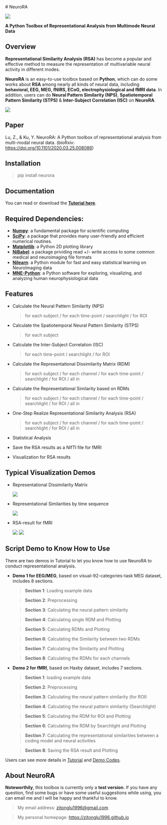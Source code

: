 <meta name="google-site-verification" content="nSJP12yLCr6zLi5RzrkcJOfIrlut0Ro3Y63OOZ0_hdU" />
# NeuroRA

![ ](img/logo.jpg)

**A Python Toolbox of Representational Analysis from Multimode Neural Data**

## Overview
**Representational Similarity Analysis (RSA)** has become a popular and effective method to measure the representation of multivariable neural activity in different modes.

**NeuroRA** is an easy-to-use toolbox based on **Python**, which can do some works about **RSA** among nearly all kinds of neural data, including **behavioral, EEG, MEG, fNIRS, ECoG, electrophysiological and fMRI data**.
In addition, users can do **Neural Pattern Similarity (NPS)**, **Spatiotemporal Pattern Similarity (STPS)** & **Inter-Subject Correlation (ISC)** on **NeuroRA**.

![ ](img/Overview.png)

## Paper

Lu, Z., & Ku, Y. NeuroRA: A Python toolbox of representational analysis from multi-modal neural data. (bioRxiv: https://doi.org/10.1101/2020.03.25.008086)

## Installation

> pip install neurora 

## Documentation

You can read or download the **[Tutorial here](https://zitonglu1996.github.io/NeuroRA/neurora/Tutorial.pdf)**.

## Required Dependencies:
- **[Numpy](http://www.numpy.org)**: a fundamental package for scientific computing
- **[SciPy](https://www.scipy.org/scipylib/index.html)**: a package that provides many user-friendly and efficient numerical routines.
- **[Matplotlib](https://matplotlib.org)**: a Python 2D plotting library
- **[NiBabel](https://nipy.org/nibabel/)**: a package prividing read +/- write access to some common medical and neuroimaging file formats
- **[Nilearn](https://nilearn.github.io/)**: a Python module for fast and easy statistical learning on NeuroImaging data
- **[MNE-Python](https://mne.tools/)**: a Python software for exploring, visualizing, and analyzing human neurophysiological data

## Features

- Calculate the Neural Pattern Similarity (NPS)

    > for each subject / for each time-point / searchlight / for ROI

- Calculate the Spatiotemporal Neural Pattern Similarity (STPS)

    > for each subject

- Calculate the Inter-Subject Correlation (ISC)

    > for each time-point / searchlight / for ROI

- Calculate the Representational Dissimilarity Matrix (RDM)

    > for each subject / for each channel / for each time-point / searchlight / for ROI / all in

- Calculate the Representational Similarity based on RDMs

    > for each subject / for each channel / for each time-point / searchlight / for ROI / all in

- One-Step Realize Representational Similarity Analysis (RSA)

    > for each subject / for each channel / for each time-point / searchlight / for ROI / all in

- Statistical Analysis

- Save the RSA results as a NIfTI file for fMRI

- Visualization for RSA results

## Typical Visualization Demos

- Representational Dissimilarity Matrix

    ![ ](img/01.png)

- Representational Similarities by time sequence

    ![ ](img/02.png)

- RSA-result for fMRI

    ![ ](img/03.png)
    ![ ](img/04.png)

## Script Demo to Know How to Use

There are two demos in Tutorial to let you know how to use NeuroRA to conduct representational analysis.

- **Demo 1 for EEG/MEG**, based on visual-92-categories-task MEG dataset, includes 8 sections.

    > **Section 1**: Loading example data
    
    > **Section 2**: Preprocessing
    
    > **Section 3**: Calculating the neural pattern similarity
    
    > **Section 4**: Calculating single RDM and Plotting
    
    > **Section 5**: Calculating RDMs and Plotting
    
    > **Section 6**: Calculating the Similarity between two RDMs
    
    > **Section 7**: Calculating the Similarity and Plotting
    
    > **Section 8**: Calculating the RDMs for each channels

- **Demo 2 for fMRI**, based on Haxby dataset, includes 7 sections.

    > **Section 1**: loading example data
    
    > **Section 2**: Preprocessing
    
    > **Section 3**: Calculating the neural pattern similarity (for ROI)
    
    > **Section 4**: Calculating the neural pattern similarity (Searchlight)
    
    > **Section 5**: Calculating the RDM for ROI and Plotting
    
    > **Section 6**: Calculating the RDM by Searchlight and Plotting
    
    > **Section 7**: Calculating the representational similarities between a coding model and neural activities
    
    > **Section 8**: Saving the RSA result and Plotting

Users can see more details in [Tutorial](https://zitonglu1996.github.io/NeuroRA/neurora/Tutorial.pdf) and [Demo Codes](https://github.com/zitonglu1996/NeuroRA/tree/master/demo).

## About NeuroRA

**Noteworthily**, this toolbox is currently only a **test version**. 
If you have any question, find some bugs or have some useful suggestions while using, you can email me and I will be happy and thankful to know.
>My email address: 
>zitonglu1996@gmail.com

>My personal homepage:
>https://zitonglu1996.github.io

